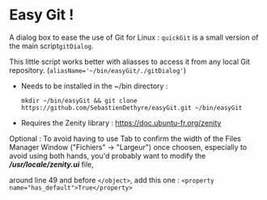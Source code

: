 # Easy Git !
A dialog box to ease the use of Git for Linux : ```quickGit``` is a small version of the main script```gitDialog```.

This little script works better with aliasses to access it from any local Git repository. (```aliasName='~/bin/easyGit/./gitDialog'```)
  - Needs to be installed in the ~/bin directory :

    ```mkdir ~/bin/easyGit && git clone https://github.com/SebastienDethyre/easyGit.git ~/bin/easyGit```
  - Requires the Zenity library : https://doc.ubuntu-fr.org/zenity

Optional : To avoid having to use Tab to confirm the width of the Files Manager Window ("Fichiers" -> "Largeur") once choosen,
especially to avoid using both hands, you'd probably want to modify the ***/usr/locale/zenity.ui*** file, 

around line 49 and before ```</object>```, add this one :
    ```<property name="has_default">True</property>```
